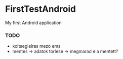 # FirstTestAndroid
My first Android application

### TODO
- koltsegleiras mezo ems
- mentes -> adatok torlese -> megmarad e a mentett?

